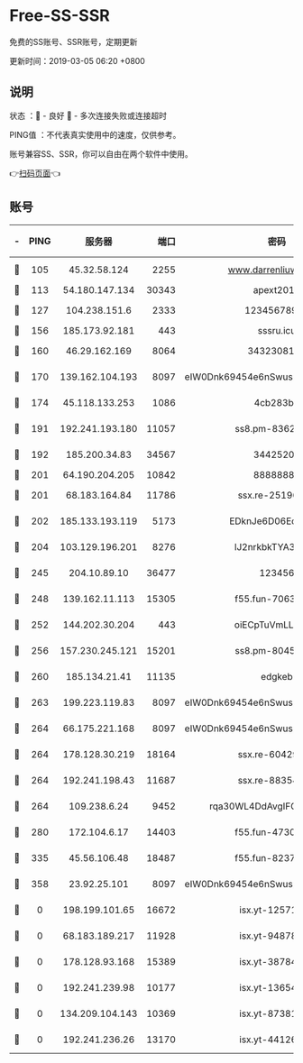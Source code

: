 # Free-SS-SSR

免费的SS账号、SSR账号，定期更新

更新时间：2019-03-05 06:20 +0800

## 说明

状态     ：🙂 - 良好 🙁 - 多次连接失败或连接超时

PING值   ：不代表真实使用中的速度，仅供参考。

账号兼容SS、SSR，你可以自由在两个软件中使用。

👉[扫码页面](https://liesauer.github.io/free-ss-ssr.github.io/)👈

## 账号

|-|PING|服务器|端口|密码|加密方式|区域|
|:----:|:----:|:-----:|-----:|:----:|:----:|:----:|
|🙂|105|45.32.58.124|2255|www.darrenliuwei.com|aes-256-cfb|JP|
|🙂|113|54.180.147.134|30343|apext2019|chacha20|KR|
|🙂|127|104.238.151.6|2333|12345678900|aes-256-cfb|JP|
|🙂|156|185.173.92.181|443|sssru.icu|rc4-md5|RU|
|🙂|160|46.29.162.169|8064|3432308177|aes-256-cfb|RU|
|🙂|170|139.162.104.193|8097|eIW0Dnk69454e6nSwuspv9DmS201tQ0D|aes-256-cfb|JP|
|🙂|174|45.118.133.253|1086|4cb283b8|aes-256-cfb|SG|
|🙂|191|192.241.193.180|11057|ss8.pm-83620677|aes-256-cfb|US|
|🙂|192|185.200.34.83|34567|34425208|aes-256-cfb|US|
|🙂|201|64.190.204.205|10842|88888888|rc4-md5|US|
|🙂|201|68.183.164.84|11786|ssx.re-25196932|aes-256-cfb|US|
|🙂|202|185.133.193.119|5173|EDknJe6D06EoWDaw|aes-256-cfb|US|
|🙂|204|103.129.196.201|8276|lJ2nrkbkTYA30wv0|aes-256-cfb|US|
|🙂|245|204.10.89.10|36477|123456|aes-256-cfb|US|
|🙂|248|139.162.11.113|15305|f55.fun-70630978|aes-256-cfb|SG|
|🙂|252|144.202.30.204|443|oiECpTuVmLLxk4Ts|aes-256-cfb|US|
|🙂|256|157.230.245.121|15201|ss8.pm-80454151|aes-256-cfb|SG|
|🙂|260|185.134.21.41|11135|edgkeb|aes-256-cfb|GB|
|🙂|263|199.223.119.83|8097|eIW0Dnk69454e6nSwuspv9DmS201tQ0D|aes-256-cfb|US|
|🙂|264|66.175.221.168|8097|eIW0Dnk69454e6nSwuspv9DmS201tQ0D|aes-256-cfb|US|
|🙂|264|178.128.30.219|18164|ssx.re-60429944|aes-256-cfb|SG|
|🙂|264|192.241.198.43|11687|ssx.re-88354290|aes-256-cfb|US|
|🙂|264|109.238.6.24|9452|rqa30WL4DdAvgIFG6Fs3znzTa|aes-256-cfb|FR|
|🙂|280|172.104.6.17|14403|f55.fun-47304627|aes-256-cfb|US|
|🙂|335|45.56.106.48|18487|f55.fun-82379795|aes-256-cfb|US|
|🙂|358|23.92.25.101|8097|eIW0Dnk69454e6nSwuspv9DmS201tQ0D|aes-256-cfb|US|
|🙁|0|198.199.101.65|16672|isx.yt-12571443|aes-256-cfb|US|
|🙁|0|68.183.189.217|11928|isx.yt-94878692|aes-256-cfb|SG|
|🙁|0|178.128.93.168|15389|isx.yt-38784218|aes-256-cfb|SG|
|🙁|0|192.241.239.98|10177|isx.yt-13654380|aes-256-cfb|US|
|🙁|0|134.209.104.143|10369|isx.yt-87381923|aes-256-cfb|SG|
|🙁|0|192.241.236.26|13170|isx.yt-44126456|aes-256-cfb|US|
